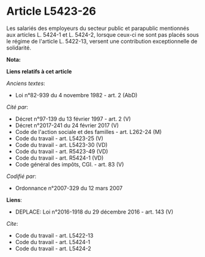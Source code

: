 # Article L5423-26

Les salariés des employeurs du secteur public et parapublic mentionnés aux articles L. 5424-1 et L. 5424-2, lorsque ceux-ci
ne sont pas placés sous le régime de l'article L. 5422-13, versent une contribution exceptionnelle de solidarité.

**Nota:**



**Liens relatifs à cet article**

_Anciens textes_:

  - Loi n°82-939 du 4 novembre 1982 - art. 2 (AbD)

_Cité par_:

  - Décret n°97-139 du 13 février 1997 - art. 2 (V)
  - Décret n°2017-241 du 24 février 2017 (V)
  - Code de l'action sociale et des familles - art. L262-24 (M)
  - Code du travail - art. L5423-25 (V)
  - Code du travail - art. L5423-30 (VD)
  - Code du travail - art. R5423-49 (VD)
  - Code du travail - art. R5424-1 (VD)
  - Code général des impôts, CGI. - art. 83 (V)

_Codifié par_:

  - Ordonnance n°2007-329 du 12 mars 2007

**Liens**:

  - DEPLACE: Loi n°2016-1918 du 29 décembre 2016 - art. 143 (V)

_Cite_:

  - Code du travail - art. L5422-13
  - Code du travail - art. L5424-1
  - Code du travail - art. L5424-2
